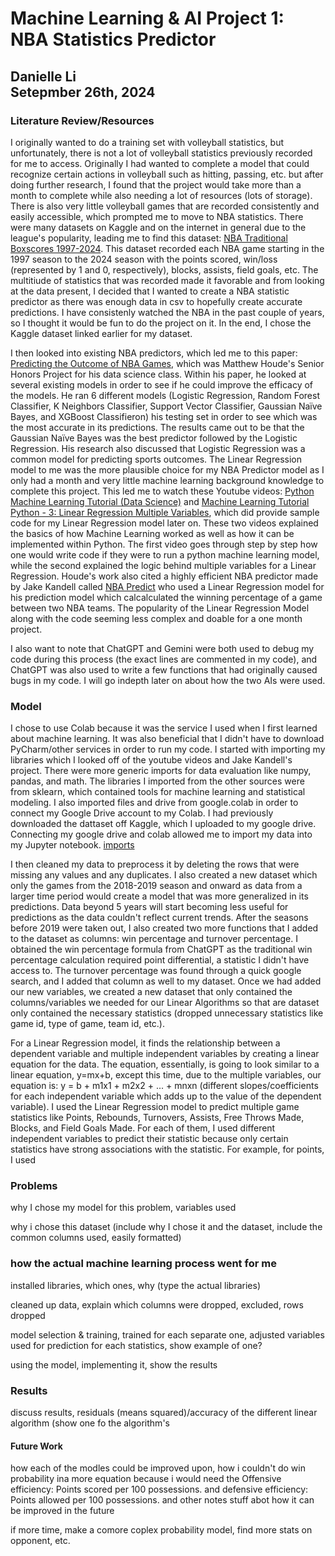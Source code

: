 # Machine Learning & AI Project 1: NBA Statistics Predictor
## Danielle Li<br />Setepmber 26th, 2024
### Literature Review/Resources
I originally wanted to do a training set with volleyball statistics, but unfortunately, there is not a lot of volleyball statistics previously recorded for me to access. Originally I had wanted to complete a model that could recognize certain actions in volleyball such as hitting, passing, etc. but after doing further research, I found that the project would take more than a month to complete while also needing a lot of resources (lots of storage). There is also very little volleyball games that are recorded consistently and easily accessible, which prompted me to move to NBA statistics. There were many datasets on Kaggle and on the internet in general due to the league's popularity, leading me to find this dataset: [NBA Traditional Boxscores 1997-2024](https://www.kaggle.com/datasets/szymonjwiak/nba-traditional?select=team_traditional.csv). This dataset recorded each NBA game starting in the 1997 season to the 2024 season with the points scored, win/loss (represented by 1 and 0, respectively), blocks, assists, field goals, etc. The multitiude of statistics that was recorded made it favorable and from looking at the data present, I decided that I wanted to create a NBA statistic predictor as there was enough data in csv to hopefully create accurate predictions. I have consistenly watched the NBA in the past couple of years, so I thought it would be fun to do the project on it. In the end, I chose the Kaggle dataset linked earlier for my dataset.

I then looked into existing NBA predictors, which led me to this paper: [Predicting the Outcome of NBA Games](https://digitalcommons.bryant.edu/cgi/viewcontent.cgi?article=1000&context=honors_data_science#:~:text=The%20most%20common%20features%20used,rating%2C%20and%20true%20shooting%20percentage.), which was Matthew Houde's Senior Honors Project for his data science class. Within his paper, he looked at several existing models in order to see if he could improve the efficacy of the models. He ran 6 different models (Logistic Regression, Random Forest Classifier, K Neighbors Classifier, Support Vector Classifier, Gaussian Naïve Bayes, and XGBoost Classifieron) his testing set in order to see which was the most accurate in its predictions. The results came out to be that the Gaussian Naïve Bayes was the best predictor followed by the Logistic Regression. His research also discussed that Logistic Regression was a common model for predicting sports outcomes. The Linear Regression model to me was the more plausible choice for my NBA Predictor model as I only had a month and very little machine learning background knowledge to complete this project. This led me to watch these Youtube videos: [Python Machine Learning Tutorial (Data Science)](https://www.youtube.com/watch?v=7eh4d6sabA0) and [Machine Learning Tutorial Python - 3: Linear Regression Multiple Variables](https://www.youtube.com/watch?v=J_LnPL3Qg70), which did provide sample code for my Linear Regression model later on. These two videos explained the basics of how Machine Learning worked as well as how it can be implemented within Python. The first video goes through step by step how one would write code if they were to run a python machine learning model, while the second explained the logic behind multiple variables for a Linear Regression. Houde's work also cited a highly efficient NBA predictor made by Jake Kandell called [NBA Predict](https://github.com/JakeKandell/NBA-Predict/blob/master/createModel.py) who used a Linear Regression model for his prediction model which calcalculated the winning percentage of a game between two NBA teams. The popularity of the Linear Regression Model along with the code seeming less complex and doable for a one month project.

I also want to note that ChatGPT and Gemini were both used to debug my code during this process (the exact lines are commented in my code), and ChatGPT was also used to write a few functions that had originally caused bugs in my code. I will go indepth later on about how the two AIs were used.

### Model
I chose to use Colab because it was the service I used when I first learned about machine learning. It was also beneficial that I didn't have to download PyCharm/other services in order to run my code. I started with importing my libraries which I looked off of the youtube videos and Jake Kandell's project. There were more generic imports for data evaluation like numpy, pandas, and math. The libraries I imported from the other sources were from sklearn, which contained tools for machine learning and statistical modeling. I also imported files and drive from google.colab in order to connect my Google Drive account to my Colab. I had previously downloaded the dattaset off Kaggle, which I uploaded to my google drive. Connecting my google drive and colab allowed me to import my data into my Jupyter notebook.
[imports](docs/CONTRIBUTING.md)

I then cleaned my data to preprocess it by deleting the rows that were missing any values and any duplicates. I also created a new dataset which only the games from the 2018-2019 season and onward as data from a larger time period would create a model that was more generalized in its predictions. Data beyond 5 years will start becoming less useful for predictions as the data couldn't reflect current trends. After the seasons before 2019 were taken out, I also created two more functions that I added to the dataset as columns: win percentage and turnover percentage. I obtained the win percentage formula from ChatGPT as the traditional win percentage calculation required point differential, a statistic I didn't have access to. The turnover percentage was found through a quick google search, and I added that column as well to my dataset. Once we had added our new variables, we created a new dataset that only contained the columns/variables we needed for our Linear Algorithms so that are dataset only contained the necessary statistics (dropped unnecessary statistics like game id, type of game, team id, etc.).

For a Linear Regression model, it finds the relationship between a dependent variable and multiple independent variables by creating a linear equation for the data. The equation, essentially, is going to look similar to a linear equation, y=mx+b, except this time, due to the multiple variables, our equation is: y = b + m1x1 + m2x2 + ... + mnxn (different slopes/coefficients for each independent variable which adds up to the value of the dependent variable). I used the Linear Regression model to predict multiple game statistics like Points, Rebounds, Turnovers, Assists, Free Throws Made, Blocks, and Field Goals Made. For each of them, I used different independent variables to predict their statistic because only certain statistics have strong associations with the statistic. For example, for points, I used 










### Problems

why I chose my model for this problem, variables used

why i chose this dataset (include why I chose it and the dataset, include the common columns used, easily formatted)


### how the actual machine learning process went for me
installed libraries, which ones, why (type the actual libraries)

cleaned up data, explain which columns were dropped, excluded, rows dropped

model selection & training, trained for each separate one, adjusted variables used for prediction for each statistics, show example of one?

using the model, implementing it, show the results

### Results

discuss results, residuals (means squared)/accuracy of the different linear algorithm (show one fo the algorithm's 




#### Future Work
how each of the modles could be improved upon, how i couldn't do win probability ina  more equation because i would need the Offensive efficiency: Points scored per 100 possessions. and defensive efficiency: Points allowed per 100 possessions. and other notes stuff abot how it can be improved in the future

if more time, make a comore coplex probability model, find more stats on opponent, etc.

